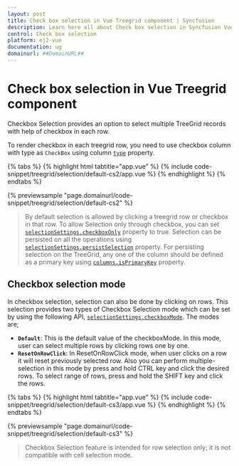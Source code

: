 ```yaml
---
layout: post
title: Check box selection in Vue Treegrid component | Syncfusion
description: Learn here all about Check box selection in Syncfusion Vue Treegrid component of Syncfusion Essential JS 2 and more.
control: Check box selection 
platform: ej2-vue
documentation: ug
domainurl: ##DomainURL##
---
```


# Check box selection in Vue Treegrid component

Checkbox Selection provides an option to select multiple TreeGrid records with help of checkbox in each row.

To render checkbox in each treegrid row, you need to use checkbox column with type as `CheckBox` using
column [`type`](https://ej2.syncfusion.com/vue/documentation/api/treegrid/column/#type) property.

{% tabs %}
{% highlight html tabtitle="app.vue" %}
{% include code-snippet/treegrid/selection/default-cs2/app.vue %}
{% endhighlight %}
{% endtabs %}
        
{% previewsample "page.domainurl/code-snippet/treegrid/selection/default-cs2" %}

> By default selection is allowed by clicking a treegrid row or checkbox in that row. To allow Selection only through checkbox, you can set
[`selectionSettings.checkboxOnly`](https://ej2.syncfusion.com/vue/documentation/api/treegrid/selectionSettings/#checkboxonly) property to true.
> Selection can be persisted on all the operations
using [`selectionSettings.persistSelection`](https://ej2.syncfusion.com/vue/documentation/api/treegrid/selectionSettings/#persistselection) property.
For persisting selection on the TreeGrid, any one of the column should be defined as a primary key
using [`columns.isPrimaryKey`](https://ej2.syncfusion.com/vue/documentation/api/treegrid/column/#isprimarykey) property.

## Checkbox selection mode

In checkbox selection, selection can also be done by clicking on rows. This selection provides two types of Checkbox Selection mode which can be set by using the following API,
[`selectionSettings.checkboxMode`](https://ej2.syncfusion.com/vue/documentation/api/treegrid/selectionSettings/#checkboxmode). The modes are;

* **`Default`**: This is the default value of the checkboxMode. In this mode, user can select multiple rows by clicking rows one by one.
* **`ResetOnRowClick`**: In ResetOnRowClick mode, when user clicks on a row it will reset previously selected row. Also you can perform multiple-selection in this mode by press and hold CTRL key and click the desired rows. To select range of rows, press and hold the SHIFT key and click the rows.

{% tabs %}
{% highlight html tabtitle="app.vue" %}
{% include code-snippet/treegrid/selection/default-cs3/app.vue %}
{% endhighlight %}
{% endtabs %}
        
{% previewsample "page.domainurl/code-snippet/treegrid/selection/default-cs3" %}

> Checkbox Selection feature is intended for row selection only; it is not compatible with cell selection mode.